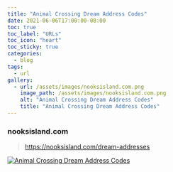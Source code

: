 ```yaml
---
title: "Animal Crossing Dream Address Codes"
date: 2021-06-06T17:00:00-08:00
toc: true
toc_label: "URLs"
toc_icon: "heart"
toc_sticky: true
categories:
  - blog
tags:
  - url
gallery:
  - url: /assets/images/nooksisland.com.png
    image_path: /assets/images/nooksisland.com.png
    alt: "Animal Crossing Dream Address Codes"
    title: "Animal Crossing Dream Address Codes"
---
```


### nooksisland.com

> https://nooksisland.com/dream-addresses

[![Animal Crossing Dream Address Codes](https://animalcrossing.design/assets/images/nooksisland.com.png)](https://nooksisland.com/dream-addresses)


